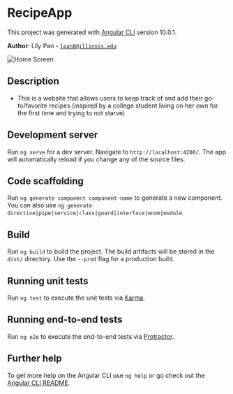 # RecipeApp

This project was generated with [Angular CLI](https://github.com/angular/angular-cli) version 10.0.1.

**Author**: Lily Pan - [`lpan8@illinois.edu`](mailto:lpan8@illinois.edu)

![Home Screen]()

## Description
- This is a website that allows users to keep track of and add their go-to/favorite recipes (inspired by a college student living on her own for the first time and trying to not starve)

## Development server

Run `ng serve` for a dev server. Navigate to `http://localhost:4200/`. The app will automatically reload if you change any of the source files.

## Code scaffolding

Run `ng generate component component-name` to generate a new component. You can also use `ng generate directive|pipe|service|class|guard|interface|enum|module`.

## Build

Run `ng build` to build the project. The build artifacts will be stored in the `dist/` directory. Use the `--prod` flag for a production build.

## Running unit tests

Run `ng test` to execute the unit tests via [Karma](https://karma-runner.github.io).

## Running end-to-end tests

Run `ng e2e` to execute the end-to-end tests via [Protractor](http://www.protractortest.org/).

## Further help

To get more help on the Angular CLI use `ng help` or go check out the [Angular CLI README](https://github.com/angular/angular-cli/blob/master/README.md).
